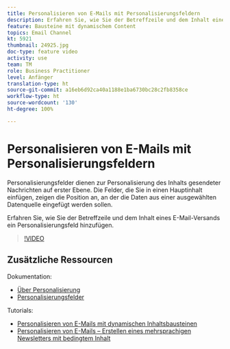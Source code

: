 ```yaml
---
title: Personalisieren von E-Mails mit Personalisierungsfeldern
description: Erfahren Sie, wie Sie der Betreffzeile und dem Inhalt eines E-Mail-Versands ein Personalisierungsfeld hinzufügen.
feature: Bausteine mit dynamischem Content
topics: Email Channel
kt: 5921
thumbnail: 24925.jpg
doc-type: feature video
activity: use
team: TM
role: Business Practitioner
level: Anfänger
translation-type: ht
source-git-commit: a16eb6d92ca40a1188e1ba6730bc28c2fb8358ce
workflow-type: ht
source-wordcount: '130'
ht-degree: 100%

---
```



# Personalisieren von E-Mails mit Personalisierungsfeldern

Personalisierungsfelder dienen zur Personalisierung des Inhalts gesendeter Nachrichten auf erster Ebene. Die Felder, die Sie in einen Hauptinhalt einfügen, zeigen die Position an, an der die Daten aus einer ausgewählten Datenquelle eingefügt werden sollen.

Erfahren Sie, wie Sie der Betreffzeile und dem Inhalt eines E-Mail-Versands ein Personalisierungsfeld hinzufügen.

>[!VIDEO](https://video.tv.adobe.com/v/24925?quality=12)

## Zusätzliche Ressourcen

Dokumentation:

* [Über Personalisierung](https://docs.adobe.com/content/help/de-DE/campaign-classic/using/sending-messages/personalizing-deliveries/about-personalization.html)
* [Personalisierungsfelder](https://docs.adobe.com/content/help/de-DE/campaign-classic/using/sending-messages/personalizing-deliveries/personalization-fields.html)

Tutorials:

* [Personalisieren von E-Mails mit dynamischen Inhaltsbausteinen](/help/sending-messages/email-channel/personalization-with-dynamic-content-blocks.md)
* [Personalisieren von E-Mails – Erstellen eines mehrsprachigen Newsletters mit bedingtem Inhalt](/help/sending-messages/email-channel/personalizing-emails-create-a-multi-lingual-newsletter-using-conditional-content.md)
